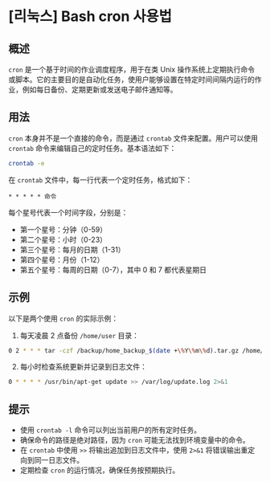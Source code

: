 # [리눅스] Bash cron 사용법

## 概述
`cron` 是一个基于时间的作业调度程序，用于在类 Unix 操作系统上定期执行命令或脚本。它的主要目的是自动化任务，使用户能够设置在特定时间间隔内运行的作业，例如每日备份、定期更新或发送电子邮件通知等。

## 用法
`cron` 本身并不是一个直接的命令，而是通过 `crontab` 文件来配置。用户可以使用 `crontab` 命令来编辑自己的定时任务。基本语法如下：

```bash
crontab -e
```

在 `crontab` 文件中，每一行代表一个定时任务，格式如下：

```
* * * * * 命令
```

每个星号代表一个时间字段，分别是：
- 第一个星号：分钟（0-59）
- 第二个星号：小时（0-23）
- 第三个星号：每月的日期（1-31）
- 第四个星号：月份（1-12）
- 第五个星号：每周的日期（0-7），其中 0 和 7 都代表星期日

## 示例
以下是两个使用 `cron` 的实际示例：

1. 每天凌晨 2 点备份 `/home/user` 目录：

```bash
0 2 * * * tar -czf /backup/home_backup_$(date +\%Y\%m\%d).tar.gz /home/user
```

2. 每小时检查系统更新并记录到日志文件：

```bash
0 * * * * /usr/bin/apt-get update >> /var/log/update.log 2>&1
```

## 提示
- 使用 `crontab -l` 命令可以列出当前用户的所有定时任务。
- 确保命令的路径是绝对路径，因为 `cron` 可能无法找到环境变量中的命令。
- 在 `crontab` 中使用 `>>` 将输出追加到日志文件中，使用 `2>&1` 将错误输出重定向到同一日志文件。
- 定期检查 `cron` 的运行情况，确保任务按预期执行。
